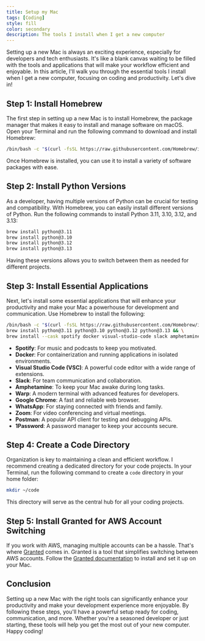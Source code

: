 ```yaml
---
title: Setup my Mac
tags: [Coding]
style: fill
color: secondary
description: The tools I install when I get a new computer
---
```


Setting up a new Mac is always an exciting experience, especially for developers and tech enthusiasts. It's like a blank canvas waiting to be filled with the tools and applications that will make your workflow efficient and enjoyable. In this article, I'll walk you through the essential tools I install when I get a new computer, focusing on coding and productivity. Let's dive in!

## Step 1: Install Homebrew

The first step in setting up a new Mac is to install Homebrew, the package manager that makes it easy to install and manage software on macOS. Open your Terminal and run the following command to download and install Homebrew:

```bash
/bin/bash -c "$(curl -fsSL https://raw.githubusercontent.com/Homebrew/install/HEAD/install.sh)"
```

Once Homebrew is installed, you can use it to install a variety of software packages with ease.

## Step 2: Install Python Versions

As a developer, having multiple versions of Python can be crucial for testing and compatibility. With Homebrew, you can easily install different versions of Python. Run the following commands to install Python 3.11, 3.10, 3.12, and 3.13:

```bash
brew install python@3.11
brew install python@3.10
brew install python@3.12
brew install python@3.13
```

Having these versions allows you to switch between them as needed for different projects.

## Step 3: Install Essential Applications

Next, let's install some essential applications that will enhance your productivity and make your Mac a powerhouse for development and communication. Use Homebrew to install the following:

```bash
/bin/bash -c "$(curl -fsSL https://raw.githubusercontent.com/Homebrew/install/HEAD/install.sh)" && \
brew install python@3.11 python@3.10 python@3.12 python@3.13 && \
brew install --cask spotify docker visual-studio-code slack amphetamine warp google-chrome whatsapp zoom postman 1password granted
```

- **Spotify**: For music and podcasts to keep you motivated.
- **Docker**: For containerization and running applications in isolated environments.
- **Visual Studio Code (VSC)**: A powerful code editor with a wide range of extensions.
- **Slack**: For team communication and collaboration.
- **Amphetamine**: To keep your Mac awake during long tasks.
- **Warp**: A modern terminal with advanced features for developers.
- **Google Chrome**: A fast and reliable web browser.
- **WhatsApp**: For staying connected with friends and family.
- **Zoom**: For video conferencing and virtual meetings.
- **Postman**: A popular API client for testing and debugging APIs.
- **1Password**: A password manager to keep your accounts secure.

## Step 4: Create a Code Directory

Organization is key to maintaining a clean and efficient workflow. I recommend creating a dedicated directory for your code projects. In your Terminal, run the following command to create a `code` directory in your home folder:

```bash
mkdir ~/code
```

This directory will serve as the central hub for all your coding projects.

## Step 5: Install Granted for AWS Account Switching

If you work with AWS, managing multiple accounts can be a hassle. That's where [Granted](https://docs.commonfate.io/granted/getting-started) comes in. Granted is a tool that simplifies switching between AWS accounts. Follow the [Granted documentation](https://docs.commonfate.io/granted/getting-started) to install and set it up on your Mac.

## Conclusion

Setting up a new Mac with the right tools can significantly enhance your productivity and make your development experience more enjoyable. By following these steps, you'll have a powerful setup ready for coding, communication, and more. Whether you're a seasoned developer or just starting, these tools will help you get the most out of your new computer. Happy coding!